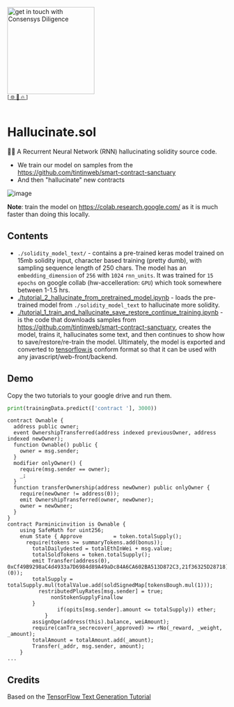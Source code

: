 [<img width="200" alt="get in touch with Consensys Diligence" src="https://user-images.githubusercontent.com/2865694/56826101-91dcf380-685b-11e9-937c-af49c2510aa0.png">](https://diligence.consensys.net)<br/>
<sup>
[[  🌐  ](https://diligence.consensys.net)  [  📩  ](https://github.com/ConsenSys/vscode-solidity-doppelganger/blob/master/mailto:diligence@consensys.net)  [  🔥  ](https://consensys.github.io/diligence/)]
</sup><br/><br/>


# Hallucinate.sol

😵‍💫 A Recurrent Neural Network (RNN) hallucinating solidity source code.

* We train our model on samples from the https://github.com/tintinweb/smart-contract-sanctuary
* And then "hallucinate" new contracts

![image](https://user-images.githubusercontent.com/2865694/141459177-49d9d800-6da5-4736-b7f5-761546532160.png)

**Note**: train the model on https://colab.research.google.com/ as it is much faster than doing this locally.

## Contents

* `./solidity_model_text/` - contains a pre-trained keras model trained on 15mb solidity input, character based training (pretty dumb), with sampling sequence length of 250 chars. The model has an `embedding_dimension` of `256` with `1024` `rnn_units`. It was trained for `15 epochs` on google collab (hw-accelleration: `GPU`) which took somewhere  between 1-1.5 hrs.
* [./tutorial_2_hallucinate_from_pretrained_model.ipynb](./tutorial_2_hallucinate_from_pretrained_model.ipynb) - loads the pre-trained model from `./solidity_model_text` to hallucinate more solidity.
* [./tutorial_1_train_and_hallucinate_save_restore_continue_training.ipynb](./tutorial_1_train_and_hallucinate_save_restore_continue_training.ipynb) - is the code that downloads samples from https://github.com/tintinweb/smart-contract-sanctuary, creates the model, trains it, hallucinates some text, and then continues to show how to save/restore/re-train the model. Ultimately, the model is exported and converted to [tensorflow.js](https://www.tensorflow.org/js) conform format so that it can be used with any javascript/web-front/backend.

## Demo

Copy the two tutorials to your google drive and run them.

```python
print(trainingData.predict(['contract '], 3000))
```

```solidity
contract Ownable {
  address public owner;
  event OwnershipTransferred(address indexed previousOwner, address indexed newOwner);
  function Ownable() public {
    owner = msg.sender;
  }
  modifier onlyOwner() {
    require(msg.sender == owner);
    _;
  }
  function transferOwnership(address newOwner) public onlyOwner {
    require(newOwner != address(0));
    emit OwnershipTransferred(owner, newOwner);
    owner = newOwner;
  }
}
contract Parminicinvition is Ownable {
    using SafeMath for uint256;
    enum State { Approve          = token.totalSupply();
      require(tokens >= summaryTokens.add(bonus));
        totalDailydested = totalEthInWei + msg.value;
        totalSoldTokens = token.totalSupply();
        emit Transfer(address(0), 0xCf49B9298aC4d4933a7D6984d89A49aDc84A6CA602BA513D872C3,21f36325D28718](0));
        totalSupply = totalSupply.mul(totalValue.add(soldSignedMap[tokensBough.mul(1)));
          restributedPluyRates[msg.sender] = true;
              nonStokenSupplyFinallow
        }
                if(opits[msg.sender].amount <= totalSupply)) ether;
			}
		assignOpe(address(this).balance, weiAmount);
		require(canTra_secrecover(_approved) >= rNo(_reward, _weight, _amount);
	    totalAmount = totalAmount.add(_amount);
        Transfer(_addr, msg.sender, amount);
    }
...
```


## Credits

Based on the [TensorFlow Text Generation Tutorial](https://www.tensorflow.org/text/tutorials/text_generation)
